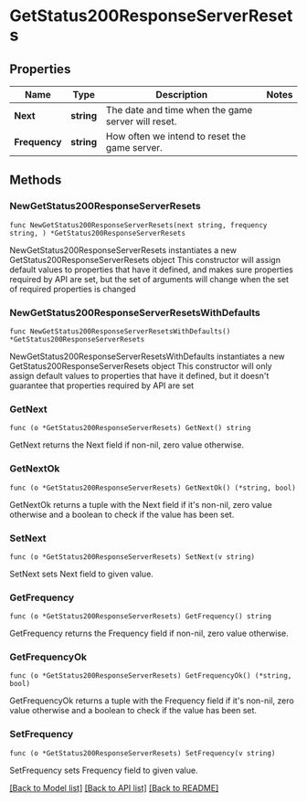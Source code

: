 # GetStatus200ResponseServerResets

## Properties

Name | Type | Description | Notes
------------ | ------------- | ------------- | -------------
**Next** | **string** | The date and time when the game server will reset. | 
**Frequency** | **string** | How often we intend to reset the game server. | 

## Methods

### NewGetStatus200ResponseServerResets

`func NewGetStatus200ResponseServerResets(next string, frequency string, ) *GetStatus200ResponseServerResets`

NewGetStatus200ResponseServerResets instantiates a new GetStatus200ResponseServerResets object
This constructor will assign default values to properties that have it defined,
and makes sure properties required by API are set, but the set of arguments
will change when the set of required properties is changed

### NewGetStatus200ResponseServerResetsWithDefaults

`func NewGetStatus200ResponseServerResetsWithDefaults() *GetStatus200ResponseServerResets`

NewGetStatus200ResponseServerResetsWithDefaults instantiates a new GetStatus200ResponseServerResets object
This constructor will only assign default values to properties that have it defined,
but it doesn't guarantee that properties required by API are set

### GetNext

`func (o *GetStatus200ResponseServerResets) GetNext() string`

GetNext returns the Next field if non-nil, zero value otherwise.

### GetNextOk

`func (o *GetStatus200ResponseServerResets) GetNextOk() (*string, bool)`

GetNextOk returns a tuple with the Next field if it's non-nil, zero value otherwise
and a boolean to check if the value has been set.

### SetNext

`func (o *GetStatus200ResponseServerResets) SetNext(v string)`

SetNext sets Next field to given value.


### GetFrequency

`func (o *GetStatus200ResponseServerResets) GetFrequency() string`

GetFrequency returns the Frequency field if non-nil, zero value otherwise.

### GetFrequencyOk

`func (o *GetStatus200ResponseServerResets) GetFrequencyOk() (*string, bool)`

GetFrequencyOk returns a tuple with the Frequency field if it's non-nil, zero value otherwise
and a boolean to check if the value has been set.

### SetFrequency

`func (o *GetStatus200ResponseServerResets) SetFrequency(v string)`

SetFrequency sets Frequency field to given value.



[[Back to Model list]](../README.md#documentation-for-models) [[Back to API list]](../README.md#documentation-for-api-endpoints) [[Back to README]](../README.md)



